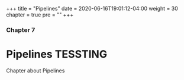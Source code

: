 +++
title = "Pipelines"
date = 2020-06-16T19:01:12-04:00
weight = 30
chapter = true
pre = "<b></b>"
+++

### Chapter 7

# Pipelines TESSTING

Chapter about Pipelines